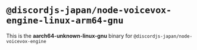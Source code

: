 # `@discordjs-japan/node-voicevox-engine-linux-arm64-gnu`

This is the **aarch64-unknown-linux-gnu** binary for `@discordjs-japan/node-voicevox-engine`
